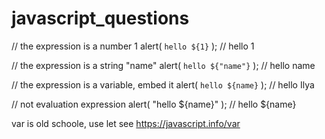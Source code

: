 # javascript_questions

// the expression is a number 1
alert( `hello ${1}` ); // hello 1

// the expression is a string "name"
alert( `hello ${"name"}` ); // hello name

// the expression is a variable, embed it
alert( `hello ${name}` ); // hello Ilya

// not evaluation expression 
alert( "hello ${name}" ); // hello ${name}

var is old schoole, use let
see https://javascript.info/var

